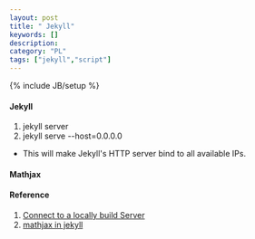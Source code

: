 ```yaml
---
layout: post
title: " Jekyll"
keywords: []
description: 
category: "PL" 
tags: ["jekyll","script"]
---
```

{% include JB/setup %}

#### Jekyll
1. jekyll server 
2. jekyll serve --host=0.0.0.0
- This will make Jekyll's HTTP server bind to all available IPs.


#### Mathjax


#### Reference
1. [Connect to a locally build Server](https://stackoverflow.com/questions/16608466/connect-to-a-locally-built-jekyll-server-using-mobile-devices-in-the-lan)
2. [mathjax in jekyll](https://quuxplusone.github.io/blog/2020/08/19/mathjax-v3-in-jekyll/)
